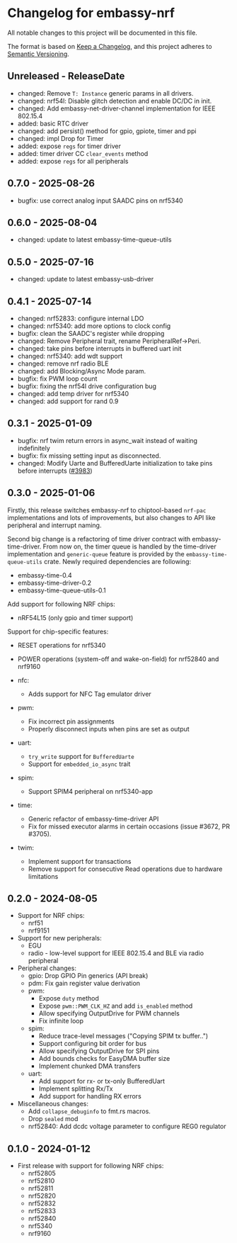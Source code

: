 # Changelog for embassy-nrf

All notable changes to this project will be documented in this file.

The format is based on [Keep a Changelog](https://keepachangelog.com/en/1.0.0/),
and this project adheres to [Semantic Versioning](https://semver.org/spec/v2.0.0.html).

<!-- next-header -->
## Unreleased - ReleaseDate

- changed: Remove `T: Instance` generic params in all drivers.
- changed: nrf54l: Disable glitch detection and enable DC/DC in init.
- changed: Add embassy-net-driver-channel implementation for IEEE 802.15.4
- added: basic RTC driver
- changed: add persist() method for gpio, gpiote, timer and ppi
- changed: impl Drop for Timer
- added: expose `regs` for timer driver
- added: timer driver CC `clear_events` method
- added: expose `regs` for all peripherals

## 0.7.0 - 2025-08-26

- bugfix: use correct analog input SAADC pins on nrf5340

## 0.6.0 - 2025-08-04

- changed: update to latest embassy-time-queue-utils

## 0.5.0 - 2025-07-16

- changed: update to latest embassy-usb-driver

## 0.4.1 - 2025-07-14

- changed: nrf52833: configure internal LDO
- changed: nrf5340: add more options to clock config
- bugfix: clean the SAADC's register while dropping
- changed: Remove Peripheral trait, rename PeripheralRef->Peri.
- changed: take pins before interrupts in buffered uart init
- changed: nrf5340: add wdt support
- changed: remove nrf radio BLE
- changed: add Blocking/Async Mode param.
- bugfix: fix PWM loop count
- bugfix: fixing the nrf54l drive configuration bug
- changed: add temp driver for nrf5340
- changed: add support for rand 0.9

## 0.3.1 - 2025-01-09

- bugfix: nrf twim return errors in async\_wait instead of waiting indefinitely
- bugfix: fix missing setting input as disconnected.
- changed: Modify Uarte and BufferedUarte initialization to take pins before interrupts ([#3983](https://github.com/embassy-rs/embassy/pull/3983))


## 0.3.0 - 2025-01-06

Firstly, this release switches embassy-nrf to chiptool-based `nrf-pac`
implementations and lots of improvements, but also changes to API like
peripheral and interrupt naming.

Second big change is a refactoring of time driver contract with
embassy-time-driver. From now on, the timer queue is handled by the
time-driver implementation and `generic-queue` feature is provided by
the `embassy-time-queue-utils` crate. Newly required dependencies are
following:
  - embassy-time-0.4
  - embassy-time-driver-0.2
  - embassy-time-queue-utils-0.1

Add support for following NRF chips:
  - nRF54L15 (only gpio and timer support)

Support for chip-specific features:
  - RESET operations for nrf5340
  - POWER operations (system-off and wake-on-field) for nrf52840 and nrf9160

- nfc:
  - Adds support for NFC Tag emulator driver
- pwm:
  - Fix incorrect pin assignments
  - Properly disconnect inputs when pins are set as output
- uart:
  - `try_write` support for `BufferedUarte`
  - Support for `embedded_io_async` trait
- spim:
  - Support SPIM4 peripheral on nrf5340-app
- time:
  - Generic refactor of embassy-time-driver API
  - Fix for missed executor alarms in certain occasions (issue #3672, PR #3705).
- twim:
  - Implement support for transactions
  - Remove support for consecutive Read operations due to hardware limitations

## 0.2.0 - 2024-08-05

- Support for NRF chips:
  - nrf51
  - nrf9151
- Support for new peripherals:
  - EGU
  - radio - low-level support for IEEE 802.15.4 and BLE via radio peripheral
- Peripheral changes:
  - gpio: Drop GPIO Pin generics (API break)
  - pdm: Fix gain register value derivation
  - pwm:
    - Expose `duty` method
    - Expose `pwm::PWM_CLK_HZ` and add `is_enabled` method
    - Allow specifying OutputDrive for PWM channels
    - Fix infinite loop
  - spim:
    - Reduce trace-level messages ("Copying SPIM tx buffer..")
    - Support configuring bit order for bus
    - Allow specifying OutputDrive for SPI pins
    - Add bounds checks for EasyDMA buffer size
    - Implement chunked DMA transfers
  - uart:
    - Add support for rx- or tx-only BufferedUart
    - Implement splitting Rx/Tx
    - Add support for handling RX errors
- Miscellaneous changes:
  - Add `collapse_debuginfo` to fmt.rs macros.
  - Drop `sealed` mod
  - nrf52840: Add dcdc voltage parameter to configure REG0 regulator

## 0.1.0 - 2024-01-12

- First release with support for following NRF chips:
  - nrf52805
  - nrf52810
  - nrf52811
  - nrf52820
  - nrf52832
  - nrf52833
  - nrf52840
  - nrf5340
  - nrf9160

